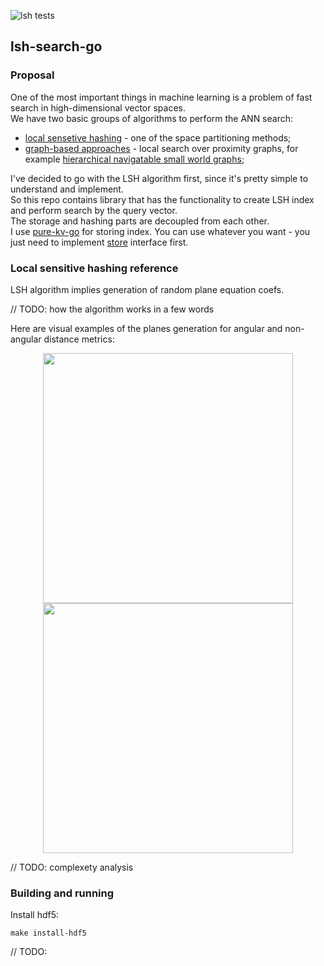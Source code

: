 ![lsh tests](https://github.com/gasparian/lsh-search-go/actions/workflows/test.yml/badge.svg?branch=master)
## lsh-search-go  

### Proposal  

One of the most important things in machine learning is a problem of fast search in high-dimensional vector spaces.  
We have two basic groups of algorithms to perform the ANN search:  
 - [local sensetive hashing](https://en.wikipedia.org/wiki/Locality-sensitive_hashing) - one of the space partitioning methods;  
 - [graph-based approaches](https://en.wikipedia.org/wiki/Small-world_network) - local search over proximity graphs, for example [hierarchical navigatable small world graphs](https://arxiv.org/pdf/1603.09320.pdf);  

I've decided to go with the LSH algorithm first, since it's pretty simple to understand and implement.  
So this repo contains library that has the functionality to create LSH index and perform search by the query vector.  
The storage and hashing parts are decoupled from each other.  
I use [pure-kv-go](https://github.com/gasparian/pure-kv-go) for storing index. You can use whatever you want - you just need to implement [store](https://github.com/gasparian/lsh-search-go/blob/master/store/store.go) interface first.  

### Local sensitive hashing reference   

LSH algorithm implies generation of random plane equation coefs.  

// TODO: how the algorithm works in a few words  

Here are visual examples of the planes generation for angular and non-angular distance metrics:  
<p align="center"> <img src="https://github.com/gasparian/lsh-search-go/blob/master/pics/non-biased.jpg" height=400/>  <img src="https://github.com/gasparian/lsh-search-go/blob/master/pics/biased.jpg" height=400/> </p>  

// TODO: complexety analysis  

### Building and running  

Install hdf5:  
```
make install-hdf5
```  

// TODO: 
